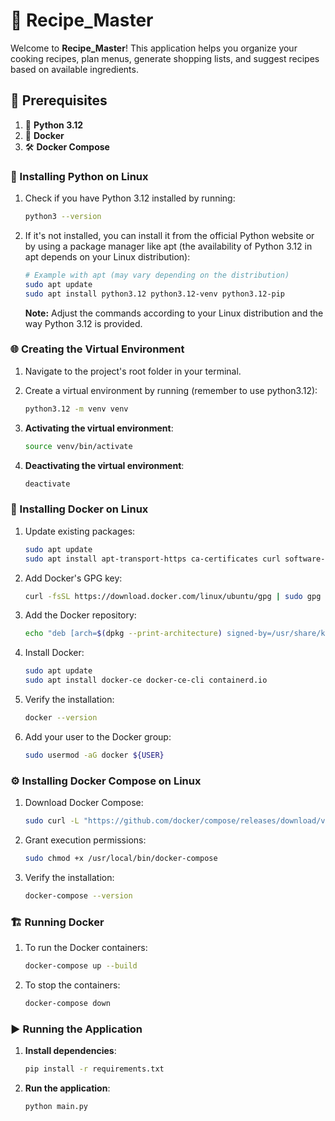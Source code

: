 # 🍲 Recipe_Master

Welcome to **Recipe_Master**! This application helps you organize your cooking recipes, plan menus, generate shopping lists, and suggest recipes based on available ingredients.

## 🚀 Prerequisites

1. 🐍 **Python 3.12**
2. 🐳 **Docker**
3. 🛠️ **Docker Compose**

### 🐍 Installing Python on Linux

1. Check if you have Python 3.12 installed by running:

    ```bash
    python3 --version
    ```

2. If it's not installed, you can install it from the official Python website or by using a package manager like apt (the availability of Python 3.12 in apt depends on your Linux distribution):

    ```bash
    # Example with apt (may vary depending on the distribution)
    sudo apt update
    sudo apt install python3.12 python3.12-venv python3.12-pip
    ```

    **Note:** Adjust the commands according to your Linux distribution and the way Python 3.12 is provided.

### 🌐 Creating the Virtual Environment

1. Navigate to the project's root folder in your terminal.
2. Create a virtual environment by running (remember to use python3.12):

    ```bash
    python3.12 -m venv venv
    ```

3. **Activating the virtual environment**:

    ```bash
    source venv/bin/activate
    ```

4. **Deactivating the virtual environment**:

    ```bash
    deactivate
    ```

### 🐳 Installing Docker on Linux

1. Update existing packages:

    ```bash
    sudo apt update
    sudo apt install apt-transport-https ca-certificates curl software-properties-common
    ```

2. Add Docker's GPG key:

    ```bash
    curl -fsSL https://download.docker.com/linux/ubuntu/gpg | sudo gpg --dearmor -o /usr/share/keyrings/docker-archive-keyring.gpg
    ```

3. Add the Docker repository:

    ```bash
    echo "deb [arch=$(dpkg --print-architecture) signed-by=/usr/share/keyrings/docker-archive-keyring.gpg] https://download.docker.com/linux/ubuntu $(lsb_release -cs) stable" | sudo tee /etc/apt/sources.list.d/docker.list > /dev/null
    ```

4. Install Docker:

    ```bash
    sudo apt update
    sudo apt install docker-ce docker-ce-cli containerd.io
    ```

5. Verify the installation:

    ```bash
    docker --version
    ```

6. Add your user to the Docker group:

    ```bash
    sudo usermod -aG docker ${USER}
    ```

### ⚙️ Installing Docker Compose on Linux

1. Download Docker Compose:

    ```bash
    sudo curl -L "https://github.com/docker/compose/releases/download/v2.20.2/docker-compose-$(uname -s)-$(uname -m)" -o /usr/local/bin/docker-compose
    ```

2. Grant execution permissions:

    ```bash
    sudo chmod +x /usr/local/bin/docker-compose
    ```

3. Verify the installation:

    ```bash
    docker-compose --version
    ```

### 🏗️ Running Docker

1. To run the Docker containers:

    ```bash
    docker-compose up --build
    ```

2. To stop the containers:

    ```bash
    docker-compose down
    ```

### ▶️ Running the Application

1. **Install dependencies**:

    ```bash
    pip install -r requirements.txt
    ```

2. **Run the application**:

    ```bash
    python main.py
    ```